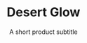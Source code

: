 ---
layout: product-presets
title: Desert Glow
subtitle: A short product subtitle
description: lorem Enim ut consectetur ad non ad duis aute excepteur labore. Et nisi ipsum aliquip sit reprehenderit adipisicing eiusmod irure nulla nulla. Proident et cillum laboris dolor. Aliqua ut ullamco elit labore. Commodo adipisicing incididunt sint fugiat Lorem anim eu. Veniam officia id excepteur mollit esse ipsum sunt occaecat sunt mollit.
price: $35

featured-image: /uploads/travel/blog-bg-16.jpg
before-image: /uploads/travel/blog-bg-12.jpg
after-image: /uploads/travel/blog-bg-16.jpg
before_after_description: Aliqua ut ullamco elit labore. Commodo adipisicing incididunt sint fugiat Lorem anim eu. Veniam officia id excepteur mollit esse ipsum sunt occaecat sunt mollit.
slug: desert-glow
---